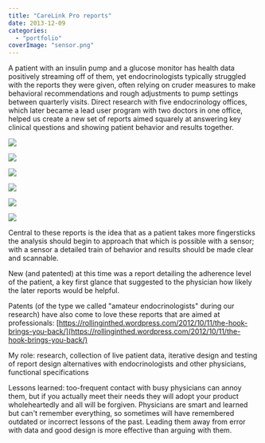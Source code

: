 ```yaml
---
title: "CareLink Pro reports"
date: 2013-12-09
categories: 
  - "portfolio"
coverImage: "sensor.png"
---
```


A patient with an insulin pump and a glucose monitor has health data positively streaming off of them, yet endocrinologists typically struggled with the reports they were given, often relying on cruder measures to make behavioral recommendations and rough adjustments to pump settings between quarterly visits. Direct research with five endocrinology offices, which later became a lead user program with two doctors in one office, helped us create a new set of reports aimed squarely at answering key clinical questions and showing patient behavior and results together.

![](images/daily.png)

![](images/overview.png)

![](images/sensor.png)

![](images/logbook.png)

![](images/adherence.png)

![](images/pump_settings.png)

Central to these reports is the idea that as a patient takes more fingersticks the analysis should begin to approach that which is possible with a sensor; with a sensor a detailed train of behavior and results should be made clear and scannable.

New (and patented) at this time was a report detailing the adherence level of the patient, a key first glance that suggested to the physician how likely the later reports would be helpful.

Patents (of the type we called "amateur endocrinologists" during our research) have also come to love these reports that are aimed at professionals: [https://rollinginthed.wordpress.com/2012/10/11/the-hook-brings-you-back/](https://rollinginthed.wordpress.com/2012/10/11/the-hook-brings-you-back/)

My role: research, collection of live patient data, iterative design and testing of report design alternatives with endocrinologists and other physicians, functional specifications

Lessons learned: too-frequent contact with busy physicians can annoy them, but if you actually meet their needs they will adopt your product wholeheartedly and all will be forgiven. Physicians are smart and learned but can't remember everything, so sometimes will have remembered outdated or incorrect lessons of the past. Leading them away from error with data and good design is more effective than arguing with them.
